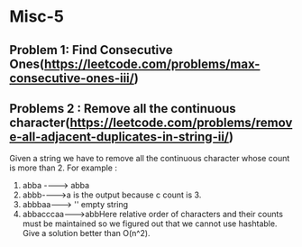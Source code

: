 # Misc-5

## Problem 1: Find Consecutive Ones(https://leetcode.com/problems/max-consecutive-ones-iii/)


## Problems 2 : Remove all the continuous character(https://leetcode.com/problems/remove-all-adjacent-duplicates-in-string-ii/)

Given a string we have to remove all the continuous character whose count is more than 2.
For example :
1. abba ----> abba
2. abbb---->a is the output because c count is 3.
3. abbbaa---> '' empty string
4. abbacccaa--->abbHere relative order of characters and their counts must be maintained so we figured out that we cannot use hashtable.
Give a solution better than O(n^2).
 

